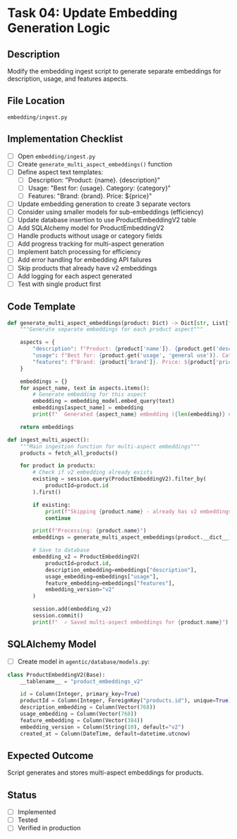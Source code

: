 # Task 04: Update Embedding Generation Logic

## Description
Modify the embedding ingest script to generate separate embeddings for description, usage, and features aspects.

## File Location
`embedding/ingest.py`

## Implementation Checklist

- [ ] Open `embedding/ingest.py`
- [ ] Create `generate_multi_aspect_embeddings()` function
- [ ] Define aspect text templates:
  - [ ] Description: "Product: {name}. {description}"
  - [ ] Usage: "Best for: {usage}. Category: {category}"
  - [ ] Features: "Brand: {brand}. Price: ${price}"
- [ ] Update embedding generation to create 3 separate vectors
- [ ] Consider using smaller models for sub-embeddings (efficiency)
- [ ] Update database insertion to use ProductEmbeddingV2 table
- [ ] Add SQLAlchemy model for ProductEmbeddingV2
- [ ] Handle products without usage or category fields
- [ ] Add progress tracking for multi-aspect generation
- [ ] Implement batch processing for efficiency
- [ ] Add error handling for embedding API failures
- [ ] Skip products that already have v2 embeddings
- [ ] Add logging for each aspect generated
- [ ] Test with single product first

## Code Template
```python
def generate_multi_aspect_embeddings(product: Dict) -> Dict[str, List[float]]:
    """Generate separate embeddings for each product aspect"""

    aspects = {
        "description": f"Product: {product['name']}. {product.get('description', '')}",
        "usage": f"Best for: {product.get('usage', 'general use')}. Category: {product.get('category', 'general')}",
        "features": f"Brand: {product['brand']}. Price: ${product['price']}"
    }

    embeddings = {}
    for aspect_name, text in aspects.items():
        # Generate embedding for this aspect
        embedding = embedding_model.embed_query(text)
        embeddings[aspect_name] = embedding
        print(f"  Generated {aspect_name} embedding ({len(embedding)} dims)")

    return embeddings

def ingest_multi_aspect():
    """Main ingestion function for multi-aspect embeddings"""
    products = fetch_all_products()

    for product in products:
        # Check if v2 embedding already exists
        existing = session.query(ProductEmbeddingV2).filter_by(
            productId=product.id
        ).first()

        if existing:
            print(f"Skipping {product.name} - already has v2 embeddings")
            continue

        print(f"Processing: {product.name}")
        embeddings = generate_multi_aspect_embeddings(product.__dict__)

        # Save to database
        embedding_v2 = ProductEmbeddingV2(
            productId=product.id,
            description_embedding=embeddings["description"],
            usage_embedding=embeddings["usage"],
            feature_embedding=embeddings["features"],
            embedding_version="v2"
        )

        session.add(embedding_v2)
        session.commit()
        print(f"  ✓ Saved multi-aspect embeddings for {product.name}")
```

## SQLAlchemy Model
- [ ] Create model in `agentic/database/models.py`:
```python
class ProductEmbeddingV2(Base):
    __tablename__ = "product_embeddings_v2"

    id = Column(Integer, primary_key=True)
    productId = Column(Integer, ForeignKey("products.id"), unique=True)
    description_embedding = Column(Vector(768))
    usage_embedding = Column(Vector(768))
    feature_embedding = Column(Vector(384))
    embedding_version = Column(String(10), default="v2")
    created_at = Column(DateTime, default=datetime.utcnow)
```

## Expected Outcome
Script generates and stores multi-aspect embeddings for products.

## Status
- [ ] Implemented
- [ ] Tested
- [ ] Verified in production
